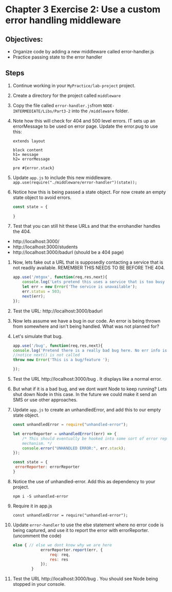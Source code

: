 # Chapter 3 Exercise 2: Use a custom error handling middleware

## Objectives:
* Organize code by adding a new middleware called error-handler.js  
* Practice passing state to the error handler

## Steps

1. Continue working in your `MyPractice/lab-project` project. 

1. Create a directory for the project called `middleware`

1. Copy the file called `error-handler.js`from `NODE-INTERMEDIATE/Libs/Part3-2` into the `/middleware` folder. 

1. Note how this will check for 404 and 500 level errors. IT sets up an errorMessage to be used on error page. Update the error.pug to use this:
    ```
    extends layout

    block content
    h1= message
    h2= errorMessage
    
    pre #{error.stack}
    ```  


1. Update `app.js` to include this new middleware.
`app.use(require("./middleware/error-handler")(state));`

1. Notice how this is being passed a state object. For now create an empty state object to avoid errors.
    ``` javascript
    const state = {
        
    }
    ```

1. Test that you can still hit these URLs and that the errohandler handles the 404.
* http://localhost:3000/
* http://localhost:3000/students
* http://localhost:3000/badurl  (should be a 404 page)

1. Now, lets fake out a URL that is supposedly contacting a service that is not readily available. REMEMBER THIS NEEDS TO BE BEFORE THE 404.
    ``` javascript
    app.use('/mtgox', function(req,res,next){
        console.log('Lets pretend this uses a service that is too busy and times out');
        let err = new Error('The service is unavailable');
        err.status = 503;
        next(err);
    });
    ```
1. Test the URL:  http://localhost:3000/badurl

1. Now lets assume we have a bug in our code. An error is being thrown from somewhere and isn't being handled. What was not planned for? 

1. Let's simulate that bug.

    ``` javascript
    app.use('/bug', function(req,res,next){
    console.log('Pretend there is a really bad bug here. No err info is set..');
    //notice next() is not called
    throw new Error('This is a bug/feature ');
    
    });
    ```

1. Test the URL http://localhost:3000/bug . It displays like a normal error.

1. But what if it is a bad bug, and we dont want Node to keep running? Lets shut down Node in this case. In the future we could make it send an SMS or use other approaches. 

1. Update `app.js` to create an unhandledError, and add this to our empty state object. 
    ``` javascript
    const unhandledError = require("unhandled-error");

    let errorReporter = unhandledError((err) => {
        /* This should eventually be hooked into some sort of error reporting
        mechanism. */
        console.error("UNHANDLED ERROR:", err.stack);
    });

    const state = {
     errorReporter: errorReporter
    }
    ```

1. Notice the use of unhandled-error. Add this as dependency to your project.
    ```
    npm i -S unhandled-error
    ```

1.  Require it in app.js
    ```
    const unhandledError = require("unhandled-error");
    ```


1. Update `error-handler` to use the else statement where no error code is being captured, and use it to report the error with errorReporter. (uncomment the code)
    ``` javascript
    else { // else we dont know why we are here
             	errorReporter.report(err, {
             		req: req,
             		res: res
             	});
            }
    ```     

1. Test the URL http://localhost:3000/bug . You should see Node being stopped in your console.   
